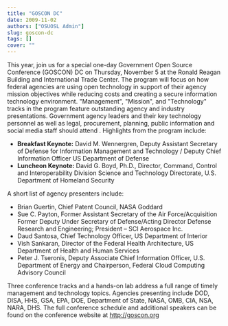 ```yaml
---
title: "GOSCON DC"
date: 2009-11-02
authors: ["OSUOSL Admin"]
slug: goscon-dc
tags: []
cover: ""
---
```


This year, join us for a special one-day Government Open Source Conference (GOSCON) DC on Thursday, November 5 at the
Ronald Reagan Building and International Trade Center. The program will focus on how federal agencies are using open
technology in support of their agency mission objectives while reducing costs and creating a secure information
technology environment. "Management", "Mission", and "Technology" tracks in the program feature outstanding agency and
industry presentations. Government agency leaders and their key technology personnel as well as legal, procurement,
planning, public information and social media staff should attend . Highlights from the program include:

- **Breakfast Keynote:** David M. Wennergren, Deputy Assistant Secretary of Defense for Information Management and
  Technology / Deputy Chief Information Officer US Department of Defense
- **Luncheon Keynote:** David G. Boyd, Ph.D., Director, Command, Control and Interoperability Division Science and
  Technology Directorate, U.S. Department of Homeland Security

A short list of agency presenters include:

- Brian Guertin, Chief Patent Council, NASA Goddard
- Sue C. Payton, Former Assistant Secretary of the Air Force/Acquisition Former Deputy Under Secretary of Defense/Acting
  Director Defense Research and Engineering; President – SCI Aerospace Inc.
- Daud Santosa, Chief Technology Officer, US Department of Interior
- Vish Sankaran, Director of the Federal Health Architecture, US Department of Health and Human Services
- Peter J. Tseronis, Deputy Associate Chief Information Officer, U.S. Department of Energy and Chairperson, Federal
  Cloud Computing Advisory Council

Three conference tracks and a hands-on lab address a full range of timely management and technology topics. Agencies
presenting include DOD, DISA, HHS, GSA, EPA, DOE, Department of State, NASA, OMB, CIA, NSA, NARA, DHS. The full
conference schedule and additional speakers can be found on the conference website at <http://goscon.org>
